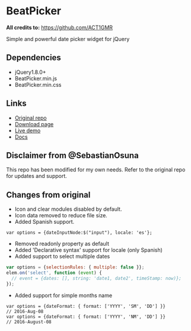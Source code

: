 BeatPicker
==========

**All credits to:** https://github.com/ACT1GMR

Simple and powerful date picker widget for jQuery
## Dependencies
* jQuery1.8.0+
* BeatPicker.min.js
* BeatPicker.min.css

## Links
* [Original repo](https://github.com/ACT1GMR/BeatPicker)
* [Download page](http://act1gmr.github.io/BeatPicker/)
* [Live demo](http://act1gmr.github.io/BeatPicker/demos.html)
* [Docs](http://act1gmr.github.io/BeatPicker/docs.html)

## Disclaimer from @SebastianOsuna
This repo has been modified for my own needs. Refer to the original repo for updates and support.

## Changes from original
* Icon and clear modules disabled by default.
* Icon data removed to reduce file size.
* Added Spanish support.

``` var options = {dateInputNode:$("input"), locale: 'es'}; ```

* Removed readonly property as default
* Added 'Declarative syntax' support for locale (only Spanish)
* Added support to select multiple dates

```javascript
var options = {selectionRules: { multiple: false }};
elem.on('select', function (event) {
  // event = {dates: [], string: 'date1, date2', timeStamp: now)};
});
```

* Added support for simple months name

```
var options = {dateFormat: { format: ['YYYY', 'SM', 'DD'] }}
// 2016-Aug-08
var options = {dateFormat: { format: ['YYYY', 'NM', 'DD'] }}
// 2016-August-08
```

